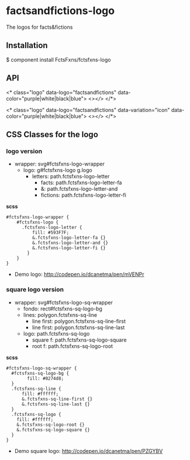 # factsandfictions-logo
The logos for facts&amp;fictions

## Installation

$ component install FctsFxns/fctsfxns-logo

## API

<* class="logo" data-logo="factsandfictions" data-color="purple|white|black|blue">
  <*></*>
</*>

<* class="logo" data-logo="factsandfictions" data-variation="icon" data-color="purple|white|black|blue">
  <*></*>
</*>

## CSS Classes for the logo

### logo version

- wrapper: svg#fctsfxns-logo-wrapper
	- logo: g#fctsfxns-logo g.logo
	  - letters: path.fctsfxns-logo-letter
	    - facts: path.fctsfxns-logo-letter-fa
	    - &: path.fctsfxns-logo-letter-and
	    - fictions: path.fctsfxns-logo-letter-fi

**scss**

	#fctsfxns-logo-wrapper {
		#fctsfxns-logo {
		  .fctsfxns-logo-letter {
			  fill: #593F7F; 
			  &.fctsfxns-logo-letter-fa {}
			  &.fctsfxns-logo-letter-and {}
			  &.fctsfxns-logo-letter-fi {}
			}
		}
	}


- Demo logo: http://codepen.io/dcanetma/pen/mVENPr

### square logo version

- wrapper: svg#fctsfxns-logo-sq-wrapper
	- fondo: rect#fctsfxns-sq-logo-bg
	- lines: polygon.fctsfxns-sq-line 
	  - line first: polygon.fctsfxns-sq-line-first
	  - line first: polygon.fctsfxns-sq-line-last
	- logo: path.fctsfxns-sq-logo
	  - square f: path.fctsfxns-sq-logo-square 
	  - root f:   path.fctsfxns-sq-logo-root

**scss**

	#fctsfxns-logo-sq-wrapper {
	  #fctsfxns-sq-logo-bg {
			fill: #0274d8; 
	  }
	  .fctsfxns-sq-line {
		  fill: #ffffff; 	    
	      &.fctsfxns-sq-line-first {}
	      &.fctsfxns-sq-line-last {}
	  }
	  .fctsfxns-sq-logo {
	    fill: #ffffff; 
		&.fctsfxns-sq-logo-root {}
		&.fctsfxns-sq-logo-square {}
	  }
	}



- Demo square logo: http://codepen.io/dcanetma/pen/PZGYBV